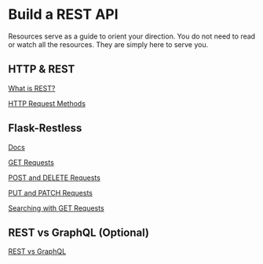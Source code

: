 # Build a REST API

Resources serve as a guide to orient your direction.
You do not need to read or watch all the resources.
They are simply here to serve you.

## HTTP & REST

[What is REST?](https://www.youtube.com/watch?v=6sUbt-Qp6Pg)

[HTTP Request Methods](https://developer.mozilla.org/en-US/docs/Web/HTTP/Methods)

## Flask-Restless

[Docs](https://flask-restless.readthedocs.io/en/stable/)

[GET Requests](https://www.youtube.com/watch?v=AY5G-ptIub8)

[POST and DELETE Requests](https://www.youtube.com/watch?v=TJGTIHpk7A8)

[PUT and PATCH Requests](https://www.youtube.com/watch?v=FPGEHQ75wr8)

[Searching with GET Requests](https://www.youtube.com/watch?v=75m1kZqltts)

## REST vs GraphQL (Optional)

[REST vs GraphQL](https://www.youtube.com/watch?v=PeAOEAmR0D0&t=1s)
